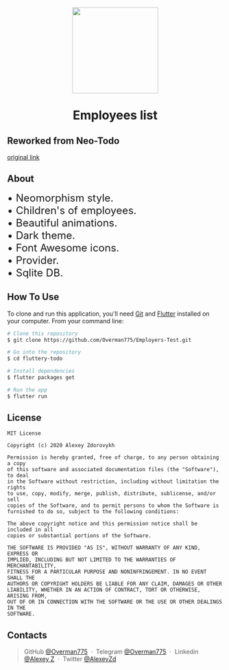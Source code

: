 <h1 align="center">
<img src="./assets/icon/icon.png" width="200"/></br></br>
Employees list
</h1>


## Reworked from Neo-Todo

[original link](https://github.com/Overman775/Neo-Todo) 

## About

<font size="+2"><p align="left">• Neomorphism style.</br>• Children's of employees.</br>• Beautiful animations.</br>• Dark theme.</br>• Font Awesome icons.</br>• Provider.</br>• Sqlite DB.</p></font>

## How To Use

To clone and run this application, you'll need [Git](https://git-scm.com) and [Flutter](https://flutter.dev/docs/get-started/install) installed on your computer. From your command line:

```bash
# Clone this repository
$ git clone https://github.com/Overman775/Employers-Test.git

# Go into the repository
$ cd fluttery-todo

# Install dependencies
$ flutter packages get

# Run the app
$ flutter run
```


</details>

## License

```
MIT License

Copyright (c) 2020 Alexey Zdorovykh

Permission is hereby granted, free of charge, to any person obtaining a copy
of this software and associated documentation files (the "Software"), to deal
in the Software without restriction, including without limitation the rights
to use, copy, modify, merge, publish, distribute, sublicense, and/or sell
copies of the Software, and to permit persons to whom the Software is
furnished to do so, subject to the following conditions:

The above copyright notice and this permission notice shall be included in all
copies or substantial portions of the Software.

THE SOFTWARE IS PROVIDED "AS IS", WITHOUT WARRANTY OF ANY KIND, EXPRESS OR
IMPLIED, INCLUDING BUT NOT LIMITED TO THE WARRANTIES OF MERCHANTABILITY,
FITNESS FOR A PARTICULAR PURPOSE AND NONINFRINGEMENT. IN NO EVENT SHALL THE
AUTHORS OR COPYRIGHT HOLDERS BE LIABLE FOR ANY CLAIM, DAMAGES OR OTHER
LIABILITY, WHETHER IN AN ACTION OF CONTRACT, TORT OR OTHERWISE, ARISING FROM,
OUT OF OR IN CONNECTION WITH THE SOFTWARE OR THE USE OR OTHER DEALINGS IN THE
SOFTWARE.
```

## Contacts

> GitHub [@Overman775](https://github.com/Overman775) &nbsp;&middot;&nbsp;
> Telegram [@Overman775](https://t.me/Overman775) &nbsp;&middot;&nbsp;
> Linkedin [@Alexey Z](https://www.linkedin.com/in/overman775/) &nbsp;&middot;&nbsp;
> Twitter [@AlexeyZd](https://twitter.com/AlexeyZd)
